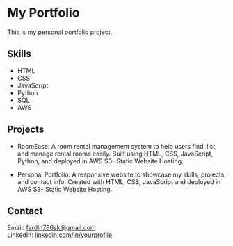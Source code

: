 # My Portfolio

This is my personal portfolio project.

## Skills
- HTML
- CSS
- JavaScript
- Python
- SQL
- AWS

## Projects
- RoomEase:  A room rental management system to help users find, list, and manage rental rooms easily. Built using HTML, CSS, JavaScript, Python, and deployed in AWS S3- Static Website Hosting.

- Personal Portfolio: A responsive website to showcase my skills, projects, and contact info. Created with HTML, CSS, JavaScript and deployed in AWS S3- Static Website Hosting.

## Contact
Email: fardin786sk@gmail.com  
LinkedIn: [linkedin.com/in/yourprofile](https://www.linkedin.com/in/sheikh-fardin/)
